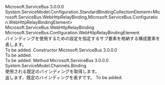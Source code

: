 <Type Name="WebHttpRelayBindingCollectionElement" FullName="Microsoft.ServiceBus.Configuration.WebHttpRelayBindingCollectionElement">
  <TypeSignature Language="C#" Value="public class WebHttpRelayBindingCollectionElement : System.ServiceModel.Configuration.StandardBindingCollectionElement&lt;Microsoft.ServiceBus.WebHttpRelayBinding,Microsoft.ServiceBus.Configuration.WebHttpRelayBindingElement&gt;" />
  <TypeSignature Language="ILAsm" Value=".class public auto ansi beforefieldinit WebHttpRelayBindingCollectionElement extends System.ServiceModel.Configuration.StandardBindingCollectionElement`2&lt;class Microsoft.ServiceBus.WebHttpRelayBinding, class Microsoft.ServiceBus.Configuration.WebHttpRelayBindingElement&gt;" />
  <TypeSignature Language="DocId" Value="T:Microsoft.ServiceBus.Configuration.WebHttpRelayBindingCollectionElement" />
  <TypeSignature Language="VB.NET" Value="Public Class WebHttpRelayBindingCollectionElement&#xA;Inherits StandardBindingCollectionElement(Of WebHttpRelayBinding, WebHttpRelayBindingElement)" />
  <TypeSignature Language="F#" Value="type WebHttpRelayBindingCollectionElement = class&#xA;    inherit StandardBindingCollectionElement&lt;WebHttpRelayBinding, WebHttpRelayBindingElement&gt;" />
  <AssemblyInfo>
    <AssemblyName>Microsoft.ServiceBus</AssemblyName>
    <AssemblyVersion>3.0.0.0</AssemblyVersion>
  </AssemblyInfo>
  <Base>
    <BaseTypeName>System.ServiceModel.Configuration.StandardBindingCollectionElement&lt;Microsoft.ServiceBus.WebHttpRelayBinding,Microsoft.ServiceBus.Configuration.WebHttpRelayBindingElement&gt;</BaseTypeName>
    <BaseTypeArguments>
      <BaseTypeArgument TypeParamName="!0">Microsoft.ServiceBus.WebHttpRelayBinding</BaseTypeArgument>
      <BaseTypeArgument TypeParamName="!1">Microsoft.ServiceBus.Configuration.WebHttpRelayBindingElement</BaseTypeArgument>
    </BaseTypeArguments>
  </Base>
  <Interfaces />
  <Docs>
    <summary><see cref="T:Microsoft.ServiceBus.WebHttpRelayBinding" /> バインディングを使用するための設定を指定するサブ要素を格納する構成要素を表します。</summary>
    <remarks>To be added.</remarks>
  </Docs>
  <Members>
    <Member MemberName=".ctor">
      <MemberSignature Language="C#" Value="public WebHttpRelayBindingCollectionElement ();" />
      <MemberSignature Language="ILAsm" Value=".method public hidebysig specialname rtspecialname instance void .ctor() cil managed" />
      <MemberSignature Language="DocId" Value="M:Microsoft.ServiceBus.Configuration.WebHttpRelayBindingCollectionElement.#ctor" />
      <MemberSignature Language="VB.NET" Value="Public Sub New ()" />
      <MemberType>Constructor</MemberType>
      <AssemblyInfo>
        <AssemblyName>Microsoft.ServiceBus</AssemblyName>
        <AssemblyVersion>3.0.0.0</AssemblyVersion>
      </AssemblyInfo>
      <Parameters />
      <Docs>
        <summary>To be added.</summary>
        <remarks>To be added.</remarks>
      </Docs>
    </Member>
    <Member MemberName="GetDefault">
      <MemberSignature Language="C#" Value="protected override System.ServiceModel.Channels.Binding GetDefault ();" />
      <MemberSignature Language="ILAsm" Value=".method familyhidebysig virtual instance class System.ServiceModel.Channels.Binding GetDefault() cil managed" />
      <MemberSignature Language="DocId" Value="M:Microsoft.ServiceBus.Configuration.WebHttpRelayBindingCollectionElement.GetDefault" />
      <MemberSignature Language="VB.NET" Value="Protected Overrides Function GetDefault () As Binding" />
      <MemberSignature Language="F#" Value="override this.GetDefault : unit -&gt; System.ServiceModel.Channels.Binding" Usage="webHttpRelayBindingCollectionElement.GetDefault " />
      <MemberType>Method</MemberType>
      <AssemblyInfo>
        <AssemblyName>Microsoft.ServiceBus</AssemblyName>
        <AssemblyVersion>3.0.0.0</AssemblyVersion>
      </AssemblyInfo>
      <ReturnValue>
        <ReturnType>System.ServiceModel.Channels.Binding</ReturnType>
      </ReturnValue>
      <Parameters />
      <Docs>
        <summary>使用される既定のバインディングを取得します。</summary>
        <returns>返します、<see cref="T:System.ServiceModel.Channels.Binding" />既定のバインディングを表すです。</returns>
        <remarks>To be added.</remarks>
      </Docs>
    </Member>
  </Members>
</Type>